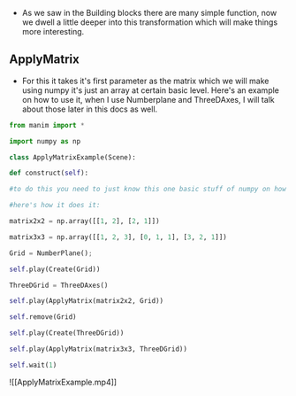 - As we saw in the Building blocks there are many simple function, now we dwell a little deeper into this transformation which will make things more interesting.


## ApplyMatrix
- For this it takes it's first parameter as the matrix which we will make using numpy it's just an array at certain basic level. Here's an example on how to use it, when I use Numberplane and ThreeDAxes, I will talk about those later in this docs as well.
```python
from manim import *

import numpy as np

class ApplyMatrixExample(Scene):

def construct(self):

#to do this you need to just know this one basic stuff of numpy on how it handles matrices

#here's how it does it:

matrix2x2 = np.array([[1, 2], [2, 1]])

matrix3x3 = np.array([[1, 2, 3], [0, 1, 1], [3, 2, 1]])

Grid = NumberPlane();

self.play(Create(Grid))

ThreeDGrid = ThreeDAxes()

self.play(ApplyMatrix(matrix2x2, Grid))

self.remove(Grid)

self.play(Create(ThreeDGrid))

self.play(ApplyMatrix(matrix3x3, ThreeDGrid))

self.wait(1)
```
![[ApplyMatrixExample.mp4]]


